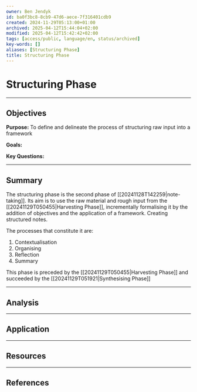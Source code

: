 ```yaml
---
owner: Ben Jendyk
id: ba0f3bc8-8cb9-47d6-aece-7f316401cdb9
created: 2024-11-29T05:13:00+01:00
archived: 2025-04-12T15:44:04+02:00
modified: 2025-04-12T15:42:42+02:00
tags: [access/public, language/en, status/archived]
key-words: []
aliases: [Structuring Phase]
title: Structuring Phase
---
```


# Structuring Phase

---

## Objectives

**Purpose:** To define and delineate the process of structuring raw input into a framework

**Goals:**

**Key Questions:**

---

## Summary

The structuring phase is the second phase of [[20241128T142259|note-taking]]. Its aim is to use the raw material and rough input from the [[20241129T050455|Harvesting Phase]], incrementally formalising it by the addition of objectives and the application of a framework. Creating structured notes.

The processes that constitute it are:

1. Contextualisation
2. Organising
3. Reflection
4. Summary

This phase is preceded by the [[20241129T050455|Harvesting Phase]] and succeeded by the [[20241129T051921|Synthesising Phase]]

---

## Analysis

---

## Application

---

## Resources

---

## References
